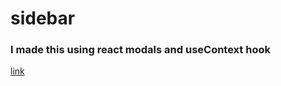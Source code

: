 # sidebar
### I made this using react modals and useContext hook
[link](https://sidebar.jacerchetoui.me)
